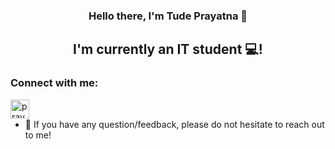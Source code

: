 
<h3 align="center">
Hello there, I'm Tude Prayatna 👋
</h3>

<h2 align="center">
I'm currently an IT student 💻!
</h2> 

### Connect with me:

<a href="https://instagram.com/prayatnaaa"><img align="left" src="https://raw.githubusercontent.com/yushi1007/yushi1007/main/images/instagram.svg" alt="prayatnaaa | Instagram" width="30px"/></a>
</br>
- 💬 If you have any question/feedback, please do not hesitate to reach out to me!
